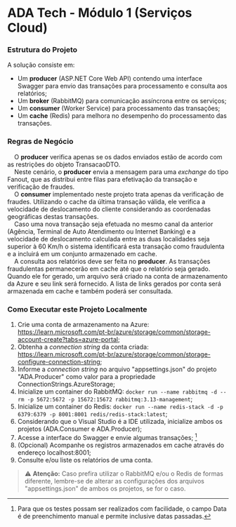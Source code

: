 # ADA Tech - Módulo 1 (Serviços Cloud)

### Estrutura do Projeto
A solução consiste em:
- Um **producer** (ASP.NET Core Web API) contendo uma interface Swagger para envio das transações para processamento e consulta aos relatórios;
- Um **broker** (RabbitMQ) para comunicação assíncrona entre os serviços;
- Um **consumer** (Worker Service) para processamento das transações;
- Um **cache** (Redis) para melhora no desempenho do processamento das transações.

### Regras de Negócio
&nbsp; &nbsp; O **producer** verifica apenas se os dados enviados estão de acordo com as restrições do objeto TransacaoDTO.\
&nbsp; &nbsp; Neste cenário, o **producer** envia a mensagem para uma *exchange* do tipo Fanout, que as distribui entre filas para efetivação da transação e verificação de fraudes.\
&nbsp; &nbsp; O **consumer** implementado neste projeto trata apenas da verificação de fraudes. Utilizando o cache da última transação válida, ele verifica a velocidade de deslocamento do cliente considerando as coordenadas geográficas destas transações.\
&nbsp; &nbsp; Caso uma nova transação seja efetuada no mesmo canal da anterior (Agência, Terminal de Auto Atendimento ou Internet Banking) e a velocidade de deslocamento calculada entre as duas localidades seja superior à 60 Km/h o sistema identificará esta transação como fraudulenta e a incluirá em um conjunto armazenado em cache.\
&nbsp; &nbsp; A consulta aos relatórios deve ser feita no **producer**. As transações fraudulentas permanecerão em cache até que o relatório seja gerado. Quando ele for gerado, um arquivo será criado na conta de armazenamento da Azure e seu link será fornecido. A lista de links gerados por conta será armazenada em cache e também poderá ser consultada.

### Como Executar este Projeto Localmente

1. Crie uma conta de armazenamento na Azure: https://learn.microsoft.com/pt-br/azure/storage/common/storage-account-create?tabs=azure-portal;
2. Obtenha a *connection string* da conta criada: https://learn.microsoft.com/pt-br/azure/storage/common/storage-configure-connection-string;
3. Informe a *connection string* no arquivo "appsettings.json" do projeto "ADA.Producer" como valor para a propriedade ConnectionStrings.AzureStorage;
4. Inicialize um container do RabbitMQ: ` docker run --name rabbitmq -d --rm -p 5672:5672 -p 15672:15672 rabbitmq:3.13-management `;
5. Inicialize um container do Redis: ` docker run --name redis-stack -d -p 6379:6379 -p 8001:8001 redis/redis-stack:latest `;
6. Considerando que o Visual Studio é a IDE utilizada, inicialize ambos os projetos (ADA.Consumer e ADA.Producer);
7. Acesse a interface do Swagger e envie algumas transações; [^1]
8. (Opcional) Acompanhe os registros armazenados em cache através do endereço localhost:8001;
9. Consulte e/ou liste os relatórios de uma conta.

> :warning: **Atenção:** Caso prefira utilizar o RabbitMQ e/ou o Redis de formas diferente, lembre-se de alterar as configurações dos arquivos "appsettings.json" de ambos os projetos, se for o caso.

[^1]: Para que os testes possam ser realizados com facilidade, o campo Data é de preenchimento manual e permite inclusive datas passadas.